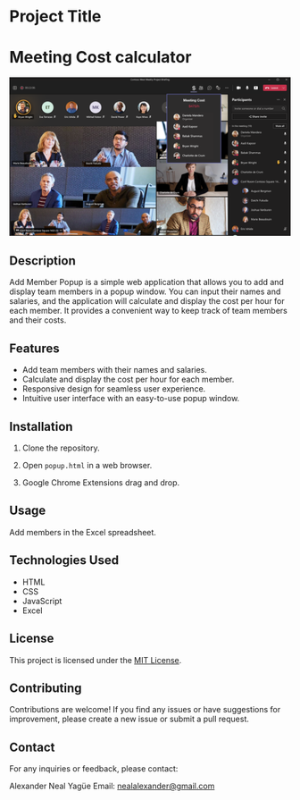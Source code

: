 # Project Title

 # Meeting Cost calculator

![My image](description.png)








## Description

Add Member Popup is a simple web application that allows you to add and display team members in a popup window. You can input their names and salaries, and the application will calculate and display the cost per hour for each member. It provides a convenient way to keep track of team members and their costs.

## Features

- Add team members with their names and salaries.
- Calculate and display the cost per hour for each member.
- Responsive design for seamless user experience.
- Intuitive user interface with an easy-to-use popup window.

## Installation

1. Clone the repository.
2. Open `popup.html` in a web browser.

3. Google Chrome Extensions drag and drop.

## Usage

Add members in the Excel spreadsheet.

## Technologies Used

- HTML
- CSS
- JavaScript
- Excel

## License

This project is licensed under the [MIT License](LICENSE).

## Contributing

Contributions are welcome! If you find any issues or have suggestions for improvement, please create a new issue or submit a pull request.


## Contact

For any inquiries or feedback, please contact:

Alexander Neal Yagüe
Email: nealalexander@gmail.com


